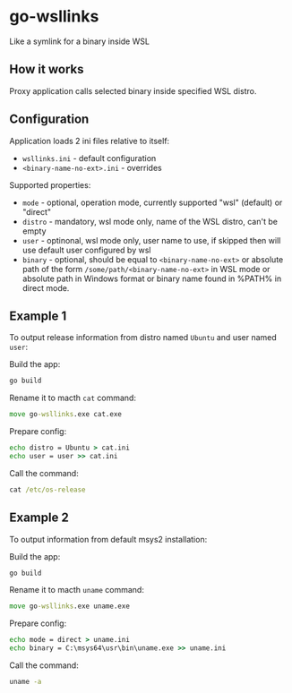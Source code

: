 # go-wsllinks
Like a symlink for a binary inside WSL

## How it works

Proxy application calls selected binary inside specified WSL distro.

## Configuration

Application loads 2 ini files relative to itself:

* `wsllinks.ini` - default configuration
* `<binary-name-no-ext>.ini` - overrides

Supported properties:

* `mode` - optional, operation mode, currently supported "wsl" (default) or "direct"
* `distro` - mandatory, wsl mode only, name of the WSL distro, can't be empty
* `user` - optinonal, wsl mode only, user name to use, if skipped then will use default user configured by wsl
* `binary` - optional, should be equal to `<binary-name-no-ext>` or absolute path of the form `/some/path/<binary-name-no-ext>` in WSL mode
or absolute path in Windows format or binary name found in %PATH% in direct mode.

## Example 1

To output release information from distro named `Ubuntu` and user named `user`:

Build the app:
```bat
go build
```
Rename it to macth `cat` command:
```bat
move go-wsllinks.exe cat.exe
```
Prepare config:
```bat
echo distro = Ubuntu > cat.ini
echo user = user >> cat.ini
```
Call the command:
```bat
cat /etc/os-release
```

## Example 2

To output information from default msys2 installation:

Build the app:
```bat
go build
```
Rename it to macth `uname` command:
```bat
move go-wsllinks.exe uname.exe
```
Prepare config:
```bat
echo mode = direct > uname.ini
echo binary = C:\msys64\usr\bin\uname.exe >> uname.ini
```
Call the command:
```bat
uname -a
```

